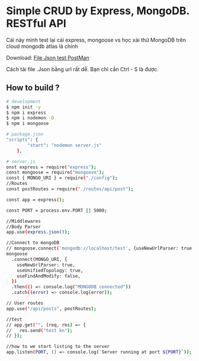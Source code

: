 # Simple CRUD by Express, MongoDB. RESTful API

Cái này mình test lại cái express, mongoose vs học xài thử MongoDB trên cloud mongodb atlas là chính

Download: [File Json test PostMan](http://khanhnoi.mobie.in/json/Test+API+CRUD+Express+MongoDB.postman_collection.json)

Cách tải file .Json bằng url rất dễ. Bạn chỉ cần Ctrl - S là được.

## How to build ?

```bash
# development
$ npm init -y
$ npm i express
$ npm i nodemon -D
$ npm i mongoose

```

```bash
# package.json
"scripts": {
        "start": "nodemon server.js"
    },

```

```bash
# server.js
onst express = require("express");
const mongoose = require("mongoose");
const { MONGO_URI } = require("./config");
//Routes
const postRoutes = require("./routes/api/post");

const app = express();

const PORT = process.env.PORT || 5000;

//Middlewares
//Body Parser
app.use(express.json());

//Connect to mongoDB
// mongoose.connect('mongodb://localhost/test', {useNewUrlParser: true, useUnifiedTopology: true});
mongoose
  .connect(MONGO_URI, {
    useNewUrlParser: true,
    useUnifiedTopology: true,
    useFindAndModify: false,
  })
  .then(() => console.log("MONGODB connected"))
  .catch((error) => console.log(error));

// User routes
app.use("/api/posts", postRoutes);

//test
// app.get("", (req, res) => {
//   res.send("test kn");
// });

//how to we start listing to the server
app.listen(PORT, () => console.log(`Server running at port ${PORT}`));

```
